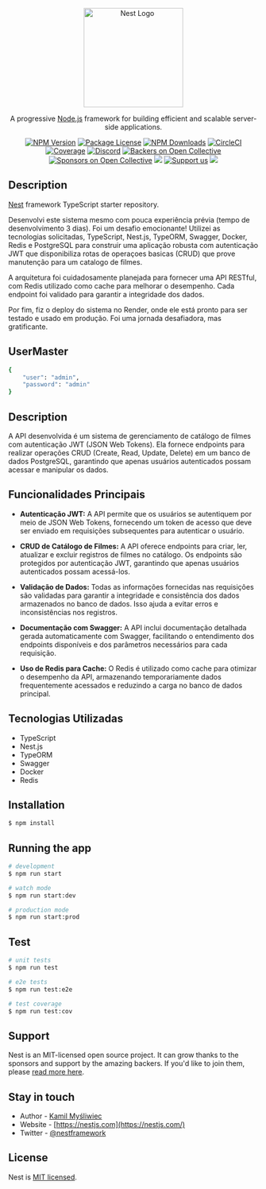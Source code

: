 <p align="center">
  <a href="http://nestjs.com/" target="blank"><img src="https://nestjs.com/img/logo-small.svg" width="200" alt="Nest Logo" /></a>
</p>

[circleci-image]: https://img.shields.io/circleci/build/github/nestjs/nest/master?token=abc123def456
[circleci-url]: https://circleci.com/gh/nestjs/nest

  <p align="center">A progressive <a href="http://nodejs.org" target="_blank">Node.js</a> framework for building efficient and scalable server-side applications.</p>
    <p align="center">
<a href="https://www.npmjs.com/~nestjscore" target="_blank"><img src="https://img.shields.io/npm/v/@nestjs/core.svg" alt="NPM Version" /></a>
<a href="https://www.npmjs.com/~nestjscore" target="_blank"><img src="https://img.shields.io/npm/l/@nestjs/core.svg" alt="Package License" /></a>
<a href="https://www.npmjs.com/~nestjscore" target="_blank"><img src="https://img.shields.io/npm/dm/@nestjs/common.svg" alt="NPM Downloads" /></a>
<a href="https://circleci.com/gh/nestjs/nest" target="_blank"><img src="https://img.shields.io/circleci/build/github/nestjs/nest/master" alt="CircleCI" /></a>
<a href="https://coveralls.io/github/nestjs/nest?branch=master" target="_blank"><img src="https://coveralls.io/repos/github/nestjs/nest/badge.svg?branch=master#9" alt="Coverage" /></a>
<a href="https://discord.gg/G7Qnnhy" target="_blank"><img src="https://img.shields.io/badge/discord-online-brightgreen.svg" alt="Discord"/></a>
<a href="https://opencollective.com/nest#backer" target="_blank"><img src="https://opencollective.com/nest/backers/badge.svg" alt="Backers on Open Collective" /></a>
<a href="https://opencollective.com/nest#sponsor" target="_blank"><img src="https://opencollective.com/nest/sponsors/badge.svg" alt="Sponsors on Open Collective" /></a>
  <a href="https://paypal.me/kamilmysliwiec" target="_blank"><img src="https://img.shields.io/badge/Donate-PayPal-ff3f59.svg"/></a>
    <a href="https://opencollective.com/nest#sponsor"  target="_blank"><img src="https://img.shields.io/badge/Support%20us-Open%20Collective-41B883.svg" alt="Support us"></a>
  <a href="https://twitter.com/nestframework" target="_blank"><img src="https://img.shields.io/twitter/follow/nestframework.svg?style=social&label=Follow"></a>
</p>
  <!--[![Backers on Open Collective](https://opencollective.com/nest/backers/badge.svg)](https://opencollective.com/nest#backer)
  [![Sponsors on Open Collective](https://opencollective.com/nest/sponsors/badge.svg)](https://opencollective.com/nest#sponsor)-->

## Description

[Nest](https://github.com/nestjs/nest) framework TypeScript starter repository.

Desenvolvi este sistema mesmo com pouca experiência prévia (tempo de desenvolvimento 3 dias). Foi um desafio emocionante! Utilizei as tecnologias solicitadas, TypeScript, Nest.js, TypeORM, Swagger, Docker, Redis e PostgreSQL para construir uma aplicação robusta  com autenticação JWT que disponibiliza rotas de operaçoes basicas (CRUD) que prove manutenção para um catalogo de filmes.

A arquitetura foi cuidadosamente planejada para fornecer uma API RESTful, com Redis utilizado como cache para melhorar o desempenho. Cada endpoint foi validado para garantir a integridade dos dados.

Por fim, fiz o deploy do sistema no Render, onde ele está pronto para ser testado e usado em produção. Foi uma jornada desafiadora, mas gratificante.

## UserMaster

```bash
{
    "user": "admin",
    "password": "admin"
}
```

## Description


A API desenvolvida é um sistema de gerenciamento de catálogo de filmes com autenticação JWT (JSON Web Tokens). Ela fornece endpoints para realizar operações CRUD (Create, Read, Update, Delete) em um banco de dados PostgreSQL, garantindo que apenas usuários autenticados possam acessar e manipular os dados.

## Funcionalidades Principais

- **Autenticação JWT:** A API permite que os usuários se autentiquem por meio de JSON Web Tokens, fornecendo um token de acesso que deve ser enviado em requisições subsequentes para autenticar o usuário.

- **CRUD de Catálogo de Filmes:** A API oferece endpoints para criar, ler, atualizar e excluir registros de filmes no catálogo. Os endpoints são protegidos por autenticação JWT, garantindo que apenas usuários autenticados possam acessá-los.

- **Validação de Dados:** Todas as informações fornecidas nas requisições são validadas para garantir a integridade e consistência dos dados armazenados no banco de dados. Isso ajuda a evitar erros e inconsistências nos registros.

- **Documentação com Swagger:** A API inclui documentação detalhada gerada automaticamente com Swagger, facilitando o entendimento dos endpoints disponíveis e dos parâmetros necessários para cada requisição.

- **Uso de Redis para Cache:** O Redis é utilizado como cache para otimizar o desempenho da API, armazenando temporariamente dados frequentemente acessados e reduzindo a carga no banco de dados principal.

## Tecnologias Utilizadas

- TypeScript
- Nest.js
- TypeORM
- Swagger
- Docker
- Redis

## Installation

```bash
$ npm install
```

## Running the app

```bash
# development
$ npm run start

# watch mode
$ npm run start:dev

# production mode
$ npm run start:prod
```

## Test

```bash
# unit tests
$ npm run test

# e2e tests
$ npm run test:e2e

# test coverage
$ npm run test:cov
```

## Support

Nest is an MIT-licensed open source project. It can grow thanks to the sponsors and support by the amazing backers. If you'd like to join them, please [read more here](https://docs.nestjs.com/support).

## Stay in touch

- Author - [Kamil Myśliwiec](https://kamilmysliwiec.com)
- Website - [https://nestjs.com](https://nestjs.com/)
- Twitter - [@nestframework](https://twitter.com/nestframework)

## License

Nest is [MIT licensed](LICENSE).

